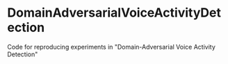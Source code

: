 # DomainAdversarialVoiceActivityDetection
Code for reproducing experiments in "Domain-Adversarial Voice Activity Detection"
